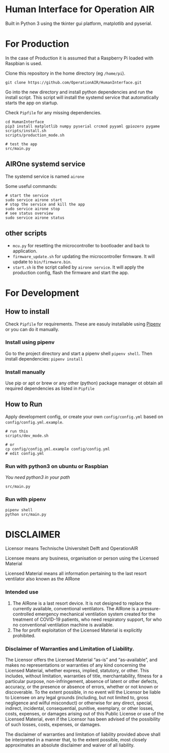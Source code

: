 # Human Interface for Operation AIR

Built in Python 3 using the tkinter gui platform, matplotlib and pyserial.

# For Production
In the case of Production it is assumed that a Raspberry Pi loaded with Raspbian is used. 

Clone this repository in the home directory (eg `/home/pi`).

```
git clone https://github.com/OperationAIR/HumanInterface.git
```

Go into the new directory and install python dependencies and run the install script. This script will install the systemd service that automatically starts the app on startup.

Check `Pipfile` for any missing dependencies.

```
cd HumanInterface
pip3 install matplotlib numpy pyserial crcmod pyyaml gpiozero pygame
scripts/install.sh
scripts/production_mode.sh

# test the app
src/main.py
```


## AIROne systemd service

The systemd service is named `airone`

Some useful commands:

```console
# start the service
sudo service airone start
# stop the service and kill the app
sudo service airone stop
# see status overview
sudo service airone status
```

## other scripts

* `mcu.py` for resetting the microcontroller to bootloader and back to application.
* `firmware_update.sh` for updating the microcontroller firmware. It will update to `bin/firmware.bin`.
* `start.sh` is the script called by `airone service`. It will apply the production config, flash the firmware and start the app.

# For Development

## How to install

Check `Pipfile` for requirements. These are easuly installable using [Pipenv](https://pipenv.pypa.io/en/latest/) or you can do it manually.

### Install using pipenv

Go to the project directory and start a pipenv shell `pipenv shell`. Then install dependencies: `pipenv install`

### Install manually

Use pip or apt or brew or any other (python) package manager ot obtain all required dependencies as listed in `Pipfile`

## How to Run

Apply development config, or create your own `config/config.yml` based on `config/config.yml.example`.

```
# run this
scripts/dev_mode.sh

# or
cp config/config.yml.example config/config.yml
# edit config.yml
```

### Run with python3 on ubuntu or Raspbian

*You need python3 in your path*

```console
src/main.py
```

### Run with pipenv

```console
pipenv shell
python src/main.py
```

# DISCLAIMER

Licensor means Technische Universiteit Delft and OperationAIR

Licensee means any business, organisation or person using the Licensed Material

Licensed Material means all information pertaining to the last resort ventilator also known as the AIRone

### Intended use

1.  The AIRone is a last resort device. It is not designed to replace the currently available, conventional ventilators. The AIRone is a pressure-controlled emergency mechanical ventilation system created for the treatment of COVID-19 patients, who need respiratory support, for who no conventional ventilation machine is available.
2.  The for profit exploitation of the Licensed Material is explicitly prohibited.

### Disclaimer of Warranties and Limitation of Liability.

The Licensor offers the Licensed Material “as-is” and “as-available”, and makes no representations or warranties of any kind concerning the Licensed Material, whether express, implied, statutory, or other. This includes, without limitation, warranties of title, merchantability, fitness for a particular purpose, non-infringement, absence of latent or other defects, accuracy, or the presence or absence of errors, whether or not known or discoverable.
To the extent possible, in no event will the Licensor be liable to Licensee on any legal grounds (including, but not limited to, gross negligence and wilful misconduct) or otherwise for any direct, special, indirect, incidental, consequential, punitive, exemplary, or other losses, costs, expenses, or damages arising out of this Public License or use of the Licensed Material, even if the Licensor has been advised of the possibility of such losses, costs, expenses, or damages.

The disclaimer of warranties and limitation of liability provided above shall be interpreted in a manner that, to the extent possible, most closely approximates an absolute disclaimer and waiver of all liability.
